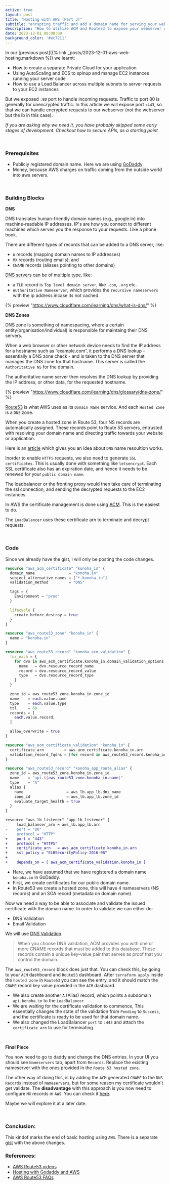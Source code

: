 ```yaml
---
active: true
layout: post
title: "Hosting with AWS (Part 3)"
subtitle: "enrypting traffic and add a domain name for serving your website"
description: "How to utilize ACM and Route53 to expose your webserver with proper domain name"
date: 2023-12-01 00:00:00
background_color: '#ec7211'
---
```


In our [previous post]({% link _posts/2023-12-01-aws-web-hosting.markdown %}) we learnt:

- How to create a separate Private Cloud for your application
- Using AutoScaling and ECS to spinup and manage EC2 instances running your server code
- How to use a Load Balancer across multiple subnets to server requests to your EC2 instances

But we exposed `:80` port to handle incoming requests. Traffic to port 80 is generally for unencrypted traffic. In this article
we will expose port `:443`, so that we can handle encrypted requests to our webserver (not the webserver but the lb in this case).

*If you are asking why we need it, you have probably skipped some early stages of development. Checkout how to secure APIs, as a starting point*

<p>&nbsp;</p>

### Prerequisites

- Publicly registered domain name. Here we are using [GoDaddy](https://godaddy.com/en-in)
- Money, because AWS charges on traffic coming from the outside world into aws servers.

<p>&nbsp;</p>

### Building Blocks

__DNS__

DNS translates human-friendly domain names (e.g., google.in) into machine-readable IP addresses. IP's are how you connect to different machines which serves you the response to your requests. Like a phone book.

There are different types of records that can be added to a DNS server, like:
- `A` records (mapping domain names to IP addresses)
- `MX` records (routing emails), and
- `CNAME` records (aliases pointing to other domains)

[DNS servers](https://www.cloudflare.com/learning/dns/dns-server-types/) can be of multiple type, like:
- a `TLD` record is `Top level domain server`, like `.com`, `.org` etc.
- `Authoritative Nameserver`, which provides the `recursive nameservers` with the ip address incase its not cached.

{% preview "https://www.cloudflare.com/learning/dns/what-is-dns/" %}

__DNS Zones__

DNS zone is something of namespacing, where a certain entity(organisation/individual) is responsible for maintaing their DNS servers.

When a web browser or other network device needs to find the IP address for a hostname such as “example.com”, it performs a DNS lookup - essentially a DNS zone check - and is taken to the DNS server that manages the DNS zone for that hostname. This server is called the `Authoritative NS` for the domain.

The authoritative name server then resolves the DNS lookup by providing the IP address, or other data, for the requested hostname.

{% preview "https://www.cloudflare.com/learning/dns/glossary/dns-zone/" %}

[Route53](https://docs.aws.amazon.com/route53/) is what AWS uses as its `Domain Name` service. And each `Hosted Zone` is a `DNS` zone.

When you create a hosted zone in Route 53, four NS records are automatically assigned. These records point to Route 53 servers, entrusted with resolving your domain name and directing traffic towards your website or application.

Here is an [article](https://www.liquidweb.com/kb/how-to-demystify-the-dns-process/) which gives you an idea about `DNS` name resoultion works.


Inorder to enable `HTTPS` requests, we also need to generate `SSL certificates`. This is usually done with something like `letsencrypt`. Each SSL certificate also has an expiration date, and hence it needs to be renewed for your `public domain name`.

The loadbalancer or the fronting proxy would then take care of terminating the ssl connection, and sending the decrypted requests to the EC2 instances.

In AWS the certificate management is done using [ACM](https://docs.aws.amazon.com/acm/latest/userguide/acm-overview.html). This is the easiest to do.

The `LoadBalancer` uses these certificate arn to terminate and decrypt requests.

<p>&nbsp;</p>

### Code

Since we already have the gist, I will only be posting the code changes.

```terraform
resource "aws_acm_certificate" "konoha_in" {
  domain_name               = "konoha.in"
  subject_alternative_names = ["*.konoha.in"]
  validation_method         = "DNS"

  tags = {
    Environment = "prod"
  }

  lifecycle {
    create_before_destroy = true
  }
}

resource "aws_route53_zone" "konoha_in" {
  name = "konoha.in"
}

resource "aws_route53_record" "konoha_acm_validation" {
  for_each = {
    for dvo in aws_acm_certificate.konoha_in.domain_validation_options : dvo.domain_name => {
      name   = dvo.resource_record_name
      record = dvo.resource_record_value
      type   = dvo.resource_record_type
    }
  }

  zone_id = aws_route53_zone.konoha_in.zone_id
  name    = each.value.name
  type    = each.value.type
  ttl     = 60
  records = [
    each.value.record,
  ]

  allow_overwrite = true
}

resource "aws_acm_certificate_validation" "konoha_in" {
  certificate_arn         = aws_acm_certificate.konoha_in.arn
  validation_record_fqdns = [for record in aws_route53_record.konoha_acm_validation : record.fqdn]
}

resource "aws_route53_record" "konoha_app_route_alias" {
  zone_id = aws_route53_zone.konoha_in.zone_id
  name    = "api.${aws_route53_zone.konoha_in.name}"
  type    = "A"
  alias {
    name                   = aws_lb.app_lb.dns_name
    zone_id                = aws_lb.app_lb.zone_id
    evaluate_target_health = true
  }
}
```

```diff
resource "aws_lb_listener" "app_lb_listener" {
     load_balancer_arn = aws_lb.app_lb.arn
-    port = "80"
-    protocol = "HTTP"
+    port = "443"
+    protocol = "HTTPS"
+    certificate_arn   = aws_acm_certificate.konoha_in.arn
+    ssl_policy = "ELBSecurityPolicy-2016-08"
+
+    depends_on = [ aws_acm_certificate_validation.konoha_in ]
```

- Here, we have assumed that we have registered a domain name `konoha.in` in GoDaddy.
- First, we create certificates for our public domain name.
- In Route53 we create a hosted zone, this will have 4 nameservers (NS records) and an SOA record (metadata on domain name)

Now we need a way to be able to associate and validate the issued certificate with the domain name. In order to validate we can either do:
- DNS Validation
- Email Validation

We will use [DNS Validation](https://docs.aws.amazon.com/acm/latest/userguide/dns-validation.html).
> When you choose DNS validation, ACM provides you with one or more CNAME records that must be added to this database. These records contain a unique key-value pair that serves as proof that you control the domain.

The `aws_route53_record` block does just that. You can check this, by going to your `ACM` dashboard and `Route53` dashboard.
After `terraform apply` inside the `hosted zone` in `Route53` you can see the entry, and it should match the `CNAME` record key value provided in the `ACM` dasboard.

- We also create another `A` (Alias) record, which points a subdomain `api.konoha.in` to the `LoadBalancer`
- We are waiting for the certificate validation to commence, This essentially changes the state of the validation from `Pending` to `Success`, and the certificate is ready to be used for that domain name.
- We also changed the LoadBalancer `port` to `:443` and attach the `certificate arn` to use for terminating.

<p>&nbsp;</p>

__Final Piece__

You now need to go to daddy and change the DNS entries. In your UI you should see `Nameservers` tab, apart from `Records`.
Replace the existing nameserver with the ones provided in the `Route 53 hosted zone`.


The other way of doing this, is by adding the `ACM` generated `CNAME` to the `DNS Records` instead of `Nameservers`, but for
some reason my certificate wouldn't get validate. The __disadvantage__ with this approach is you now need to configure `MX` records in `AWS`. You can check it [here](https://renehernandez.io/tutorials/terraforming-dns-with-aws-route53/). 

Maybe we will explore it at a later date.

<p>&nbsp;</p>

### Conclusion:

This kindof marks the end of basic hosting using `AWS`. There is a separate [gist](https://gist.github.com/ikouchiha47/d24503d048cddfd56f86fd98be453442#file-aws_deploy_ssl-tf) with the above changes.



### References:

- [AWS Route53 videos](https://aws.amazon.com/route53/resources/)
- [Hosting with Godaddy and AWS](https://jryancanty.medium.com/domain-by-godaddy-dns-by-route53-fc7acf2f5580)
- [AWS Route53 FAQs](https://aws.amazon.com/route53/faqs/)
